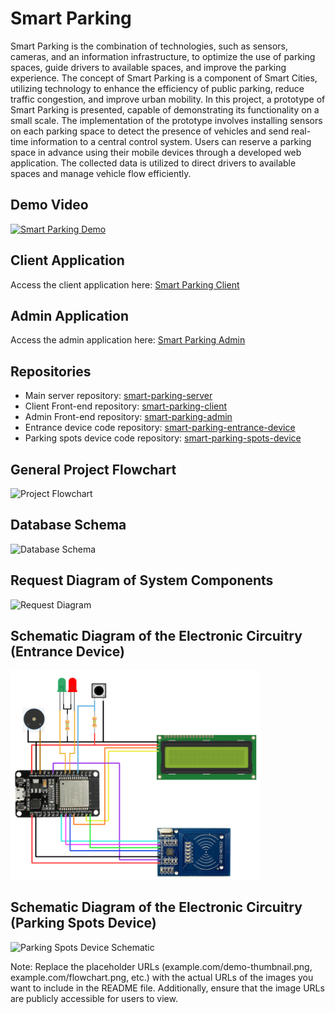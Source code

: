 # Smart Parking

Smart Parking is the combination of technologies, such as sensors, cameras, and an information infrastructure, to optimize the use of parking spaces, guide drivers to available spaces, and improve the parking experience. The concept of Smart Parking is a component of Smart Cities, utilizing technology to enhance the efficiency of public parking, reduce traffic congestion, and improve urban mobility. In this project, a prototype of Smart Parking is presented, capable of demonstrating its functionality on a small scale. The implementation of the prototype involves installing sensors on each parking space to detect the presence of vehicles and send real-time information to a central control system. Users can reserve a parking space in advance using their mobile devices through a developed web application. The collected data is utilized to direct drivers to available spaces and manage vehicle flow efficiently.

## Demo Video

[![Smart Parking Demo](https://example.com/demo-thumbnail.png)](https://www.youtube.com/watch?v=uAcEBNRM-dc)

## Client Application

Access the client application here: [Smart Parking Client](https://smart-parking-client.vercel.app/)

## Admin Application

Access the admin application here: [Smart Parking Admin](https://smart-parking-admin.vercel.app/)

## Repositories

- Main server repository: [smart-parking-server](https://github.com/Rodrigodcs/smart-parking-server)
- Client Front-end repository: [smart-parking-client](https://github.com/Rodrigodcs/smart-parking-client)
- Admin Front-end repository: [smart-parking-admin](https://github.com/Rodrigodcs/smart-parking-admin)
- Entrance device code repository: [smart-parking-entrance-device](https://github.com/Rodrigodcs/smart-parking-entrance-device)
- Parking spots device code repository: [smart-parking-spots-device](https://github.com/Rodrigodcs/smart-parking-spots-device)

## General Project Flowchart

![Project Flowchart](https://example.com/flowchart.png)

## Database Schema

![Database Schema](https://example.com/database-schema.png)

## Request Diagram of System Components

![Request Diagram](https://example.com/request-diagram.png)

## Schematic Diagram of the Electronic Circuitry (Entrance Device)

<img src="./images/entrance-device.png" alt="Entrance Device Schematic" width="400">

## Schematic Diagram of the Electronic Circuitry (Parking Spots Device)

![Parking Spots Device Schematic](https://example.com/parking-spots-device-schematic.png)

Note: Replace the placeholder URLs (example.com/demo-thumbnail.png, example.com/flowchart.png, etc.) with the actual URLs of the images you want to include in the README file. Additionally, ensure that the image URLs are publicly accessible for users to view.

